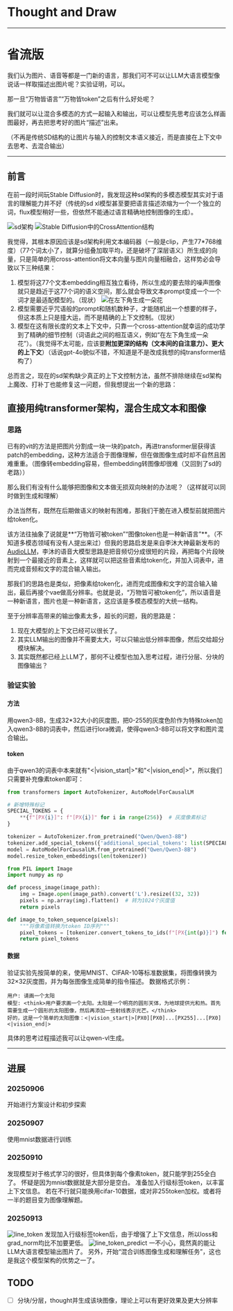 # Thought and Draw
---------------------

# 省流版
我们认为图片、语音等都是一门新的语言，那我们可不可以让LLM大语言模型像说话一样取描述出图片呢？实验证明，可以。

那一旦“万物皆语言”“万物皆token”之后有什么好处呢？

我们就可以让混合多模态的方式一起输入和输出，可以让模型先<think>思考应该怎么样画图最好，再去把思考好的图片“描述”出来。

（不再是传统SD结构的让图片与输入的控制文本语义接近，而是直接在上下文中去思考、去混合输出）

---------------------
## 前言
在前一段时间玩Stable Diffusion时，我发现这种sd架构的多模态模型其实对于语言的理解能力并不好（传统的sd xl模型甚至要把语言描述浓缩为一个一个独立的词，flux模型稍好一些，但依然不能通过语言精确地控制图像的生成）。

![sd架构](https://i-blog.csdnimg.cn/blog_migrate/3c06a151a42ee33e1e7f94bcd0ef051a.png#pic_center)
![Stable Diffusion中的CrossAttention结构](https://picx.zhimg.com/v2-4073d371ab72a7b1cc855a1c149b1d73_r.jpg)

我觉得，其根本原因应该是sd架构利用文本编码器（一般是clip，产生77*768维度）（77个词太小了，就算分组叠加取平均，还是破坏了深层语义）所生成的向量，只是简单的用cross-attention将文本向量与图片向量相融合，这样势必会导致以下三种结果：

1. 模型将这77个文本embedding相互独立看待，所以生成的要去除的噪声图像就只是趋近于这77个词的语义空间，那么就会导致文本prompt变成一个一个词才是最适配模型的。（现状）
![在左下角生成一朵花](./readme_pic/在左下角生成一朵花.png)
2. 模型需要近乎咒语般的prompt和随机数种子，才能随机出一个想要的样子，但这本质上只是撞大运，而不是精确的上下文控制。（现状）
3. 模型在这有限长度的文本上下文中，只靠一个cross-attention就幸运的成功学到了精确的细节控制（词语此之间的相互语义，例如“在左下角生成一朵花”）。（我觉得不太可能，应该要**附加更深的结构（文本间的自注意力）、更大的上下文**）（话说gpt-4o貌似不错，不知道是不是改成我想的纯transformer结构了）

总而言之，现在的sd架构缺少真正的上下文控制方法，虽然不排除继续在sd架构上魔改、打补丁也能修复这一问题，但我想提出一个新的思路：

## 直接用纯transformer架构，混合生成文本和图像
### 思路
已有的vit的方法是把图片分割成一块一块的patch，再进transformer层获得该patch的embedding，这种方法适合于图像理解，但在做图像生成时却不自然且困难重重。（图像转embedding容易，但embedding转图像却很难（又回到了sd的老路））

那么我们有没有什么能够把图像和文本做无损双向映射的办法呢？（这样就可以同时做到生成和理解）

办法当然有，既然在后期做语义的映射有困难，那我们干脆在进入模型前就把图片给token化。

该方法往抽象了说就是**“万物皆可被token”“图像token也是一种新语言”**。（不知道多模态领域有没有人提出来过）但我的思路启发是来自李沐大神最新发布的[AudioLLM](https://github.com/boson-ai/higgs-audio)，李沐的语音大模型思路是把音频切分成很短的片段，再把每个片段映射到一个最接近的音素上，这样就可以把这些音素给token化，并加入词表中，进而完成音频和文字的混合输入输出。

那我们的思路也是类似，把像素给token化，进而完成图像和文字的混合输入输出，最后再接个vae做高分辨率。也就是说，“万物皆可被token化”，所以语音是一种新语言，图片也是一种新语言，这应该是多模态模型的大统一结构。

至于分辨率高带来的输出像素太多，超长的问题，我的思路是：
1. 现在大模型的上下文已经可以很长了。
2. 其实LLM输出的图像并不需要太大，可以只输出低分辨率图像，然后交给超分模块解决。
3. 其实既然都已经上LLM了，那何不让模型也加入思考过程，进行分层、分块的图像输出？

### 验证实验
#### 方法
用qwen3-8B，生成32*32大小的灰度图，把0-255的灰度色阶作为特殊token加入qwen3-8B的词表中，然后进行lora微调，使得qwen3-8B可以将文字和图片混合输出。

#### token
由于qwen3的词表中本来就有"<|vision_start|>"和"<|vision_end|>"，所以我们只需要补充像素token即可：
```python
from transformers import AutoTokenizer, AutoModelForCausalLM

# 新增特殊标记
SPECIAL_TOKENS = {
    **{f"[PX{i}]": f"[PX{i}]" for i in range(256)}  # 灰度像素标记
}

tokenizer = AutoTokenizer.from_pretrained("Qwen/Qwen3-8B")
tokenizer.add_special_tokens({'additional_special_tokens': list(SPECIAL_TOKENS.values())})
model = AutoModelForCausalLM.from_pretrained("Qwen/Qwen3-8B")
model.resize_token_embeddings(len(tokenizer))
```

```python
from PIL import Image
import numpy as np

def process_image(image_path):
    img = Image.open(image_path).convert('L').resize((32, 32))
    pixels = np.array(img).flatten()  # 转为1024个灰度值
    return pixels

def image_to_token_sequence(pixels):
    """将像素值转换为token ID序列"""
    pixel_tokens = [tokenizer.convert_tokens_to_ids(f"[PX{int(p)}]") for p in pixels]
    return pixel_tokens
```

#### 数据
验证实验先按简单的来，使用MNIST、CIFAR-10等标准数据集，将图像转换为32×32灰度图，并为每张图像生成简单的指令描述。
数据格式示例：
```text
用户: 请画一个太阳
模型: <think>用户要求画一个太阳。太阳是一个明亮的圆形天体，为地球提供光和热。首先需要生成一个圆形的太阳图像，然后再添加一些射线表示光芒。</think>
好的，这是一个简单的太阳图像：<|vision_start|>[PX0][PX0]...[PX255]...[PX0]<|vision_end|>
```
具体的思考过程描述我可以让qwen-vl生成。

---------------------

## 进展
### 20250906
开始进行方案设计和初步探索
### 20250907
使用mnist数据进行训练
### 20250910
发现模型对于格式学习的很好，但具体到每个像素token，就只能学到255全白了。
怀疑是因为mnist数据就是大部分是空白。
准备加入行级标签token，以丰富上下文信息。
若在不行就只能换用cifar-10数据，或对非255token加权。或者将一半的题目变为图像理解题。
### 20250913
![line_token](./readme_pic/line_token.png)
发现加入行级标签token后，由于增强了上下文信息，所以loss和grad_norm均比不加要更低。
![line_token_predict](./readme_pic/line_token_predict.png)
一不小心，竟然真的能让LLM大语言模型输出图片了。
另外，开始“混合训练图像生成和理解任务”，这也是我这个模型架构的优势之一了。


## TODO

- [ ] 分块/分层，thought并生成该块图像，理论上可以有更好效果及更大分辨率
